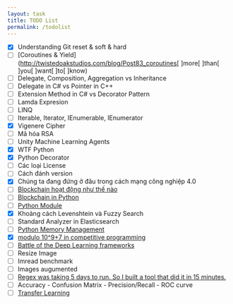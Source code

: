 ```yaml
---
layout: task
title: TODO List
permalink: /todolist
---
```


- [x] Understanding Git reset & soft & hard
- [ ] [Coroutines & Yield](http://twistedoakstudios.com/blog/Post83_coroutines[ ]more[ ]than[ ]you[ ]want[ ]to[ ]know)
- [ ] Delegate, Composition, Aggregation vs Inheritance
- [ ] Delegate in C# vs Pointer in C++
- [ ] Extension Method in C# vs Decorator Pattern
- [ ] Lamda Expresion
- [ ] LINQ
- [ ] Iterable, Iterator, IEnumerable, IEnumerator
- [x] Vigenere Cipher
- [ ] Mã hóa RSA
- [ ] Unity Machine Learning Agents
- [x] WTF Python
- [x] Python Decorator
- [ ] Các loại License
- [ ] Cách đánh version
- [x] Chúng ta đang đứng ở đâu trong cách mạng công nghiệp 4.0
- [ ] [Blockchain hoạt động như thế nào](https://medium.com/@micheledaliessi/how-does-the-blockchain-work-98c8cd01d2ae)
- [ ] [Blockchain in Python](https://hackernoon.com/learn-blockchains-by-building-one-117428612f46)
- [ ] [Python Module](https://docs.python.org/3/tutorial/modules.html#packages)
- [x] Khoảng cách Levenshtein và Fuzzy Search
- [ ] Standard Analyzer in Elasticsearch
- [ ] [Python Memory Management](http://deeplearning.net/software/theano/tutorial/python-memory-management.html)
- [x] [modulo 10^9+7 in competitive programming](https://www.quora.com/What-exactly-is-print-it-modulo-10-9-+-7-in-competitive-programming-web-sites)
- [ ] [Battle of the Deep Learning frameworks](https://towardsdatascience.com/battle-of-the-deep-learning-frameworks-part-i-cff0e3841750)
- [ ] Resize Image
- [ ] Imread benchmark
- [ ] Images augumented
- [ ] [Regex was taking 5 days to run. So I built a tool that did it in 15 minutes.](https://medium.freecodecamp.org/regex-was-taking-5-days-flashtext-does-it-in-15-minutes-55f04411025f)
- [ ] Accuracy - Confusion Matrix - Precision/Recall - ROC curve
- [ ] [Transfer Learning](http://ruder.io/transfer-learning/)